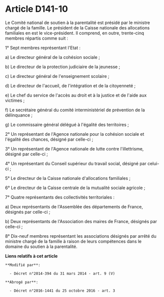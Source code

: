 # Article D141-10

Le Comité national de soutien à la parentalité est présidé par le ministre chargé de la famille. Le président de la Caisse
nationale des allocations familiales en est le vice-président. Il comprend, en outre, trente-cinq membres répartis comme
suit : 

1° Sept membres représentant l'Etat : 

a) Le directeur général de la cohésion sociale ; 

b) Le directeur de la protection judiciaire de la jeunesse ; 

c) Le directeur général de l'enseignement scolaire ; 

d) Le directeur de l'accueil, de l'intégration et de la citoyenneté ; 

e) Le chef du service de l'accès au droit et à la justice et de l'aide aux victimes ; 

f) Le secrétaire général du comité interministériel de prévention de la délinquance ; 

g) Le      commissaire général délégué à l'égalité des territoires ; 

2° Un représentant de l'Agence nationale pour la cohésion sociale et l'égalité des chances, désigné par celle-ci ; 

3° Un représentant de l'Agence nationale de lutte contre l'illettrisme, désigné par celle-ci ; 

4° Un représentant du Conseil supérieur du travail social, désigné par celui-ci ; 

5° Le directeur de la Caisse nationale d'allocations familiales ; 

6° Le directeur de la Caisse centrale de la mutualité sociale agricole ; 

7° Quatre représentants des collectivités territoriales : 

a) Deux représentants de l'Assemblée des départements de France, désignés par celle-ci ; 

b) Deux représentants de l'Association des maires de France, désignés par celle-ci ; 

8° Dix-neuf membres représentant les associations désignés par arrêté du ministre chargé de la famille à raison de leurs
compétences dans le domaine du soutien à la parentalité.

**Liens relatifs à cet article**

	**Modifié par**:

	  - Décret n°2014-394 du 31 mars 2014 - art. 9 (V)

	**Abrogé par**:

	  - Décret n°2016-1441 du 25 octobre 2016 - art. 3
